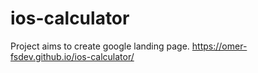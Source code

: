 # ios-calculator

Project aims to create google landing page.
https://omer-fsdev.github.io/ios-calculator/
